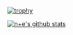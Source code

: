 [![trophy](https://github-profile-trophy.vercel.app/?username=RandomY-2&column=9)](https://github.com/RandomY-2)

[![n+e's github stats](https://github-readme-stats-git-masterrstaa-rickstaa.vercel.app/api?username=RandomY-2&show_icons=true)](https://github.com/RandomY-2/)

